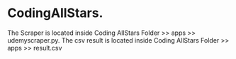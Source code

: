# CodingAllStars. 

The Scraper is located inside Coding AllStars Folder >> apps >> udemyscraper.py. 
The csv result is located inside Coding AllStars Folder >> apps >> result.csv
